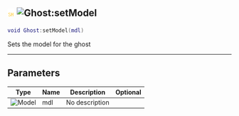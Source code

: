## ![shared](../../.gitbook/assets/shared.png) ![Ghost](./readme/ghost "mention"):setModel

```lua
void Ghost:setModel(mdl)
```

Sets the model for the ghost

------
## Parameters

| Type   | Name | Description | Optional |
| ------ | ---- | ----------- | -------: |
| ![Model](./readme/model "mention") | mdl | No description |  |

